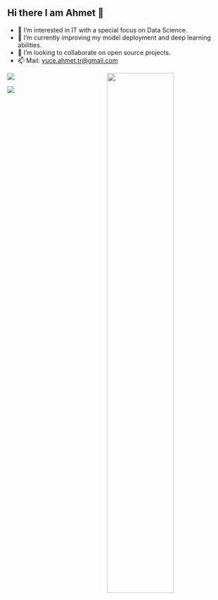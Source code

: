 ## Hi there I am Ahmet 👋
- 👀 I’m interested in IT with a special focus on Data Science.
- 🌱 I’m currently improving my model deployment and deep learning abilities.
- 💞️ I’m looking to collaborate on open source projects.
- 📫 Mail: yuce.ahmet.tr@gmail.com

<img src="https://github-readme-stats.vercel.app/api?username=yuceahmet&show_icons=true&theme=tokyonight" align='right' width="55%">

<p align="left"> <img src="https://media-exp1.licdn.com/dms/image/C4E03AQH1idOWyC6MIg/profile-displayphoto-shrink_100_100/0/1629479928576?e=1652313600&v=beta&t=cW58zX5Pc2Ip-T2qf0rc3LBfSszcN1lW7pfLFr-xYO4" /> </p>

[![](https://img.shields.io/badge/linkedin-%230077B5.svg?&style=for-the-badge&logo=linkedin&logoColor=white)](https://https://www.linkedin.com/in/ahmet-yuce)
